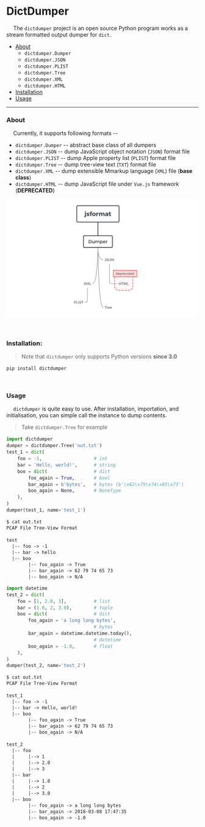 # DictDumper

&emsp; The `dictdumper` project is an open source Python program works as a stream formatted output dumper for `dict`.

- [About](#about)
    * `dictdumper.Dumper`
    * `dictdumper.JSON`
    * `dictdumper.PLIST`
    * `dictdumper.Tree`
    * `dictdumper.XML`
    * `dictdumper.HTML`
- [Installation](#installation)
- [Usage](#usage)

---

### About

&emsp; Currently, it supports following formats --

 - `dictdumper.Dumper` -- abstract base class of all dumpers
 - `dictdumper.JSON` -- dump JavaScript object notation (`JSON`) format file
 - `dictdumper.PLIST` -- dump Apple property list (`PLIST`) format file
 - `dictdumper.Tree` -- dump tree-view text (`TXT`) format file
 - `dictdumper.XML` -- dump extensible Mmarkup language (`XML`) file (__base class__)
 - `dictdumper.HTML` -- dump JavaScript file under `Vue.js` framework (__DEPRECATED__)

![](https://github.com/JarryShaw/dictdumper/blob/master/doc/dictdumper.png)

&nbsp;

### Installation:

> Note that `dictdumper` only supports Python versions __since 3.0__

```
pip install dictdumper
```

&nbsp;

### Usage

&emsp; `dictdumper` is quite easy to use. After installation, importation, and initialisation, you can simple call the instance to dump contents.

> Take `dictdumper.Tree` for example

```python
import dictdumper
dumper = dictdumper.Tree('out.txt')
test_1 = dict(
    foo = -1,                   # int
    bar = 'Hello, world!',      # string
    boo = dict(                 # dict
        foo_again = True,       # bool
        bar_again = b'bytes',   # bytes (b'\x62\x79\x74\x65\x73')
        boo_again = None,       # NoneType
    ),
)
dumper(test_1, name='test_1')
```
```
$ cat out.txt
PCAP File Tree-View Format

test
  |-- foo -> -1
  |-- bar -> hello
  |-- boo
        |-- foo_again -> True
        |-- bar_again -> 62 79 74 65 73
        |-- boo_again -> N/A
```
```python
import datetime
test_2 = dict(
    foo = [1, 2.0, 3],          # list
    bar = (1.0, 2, 3.0),        # tuple
    boo = dict(                 # dict
        foo_again = 'a long long bytes',
                                # bytes
        bar_again = datetime.datetime.today(),
                                # datetime
        boo_again = -1.0,       # float
    ),
)
dumper(test_2, name='test_2')
```
```
$ cat out.txt
PCAP File Tree-View Format

test_1
  |-- foo -> -1
  |-- bar -> Hello, world!
  |-- boo
        |-- foo_again -> True
        |-- bar_again -> 62 79 74 65 73
        |-- boo_again -> N/A

test_2
  |-- foo
  |     |--> 1
  |     |--> 2.0
  |     |--> 3
  |-- bar
  |     |--> 1.0
  |     |--> 2
  |     |--> 3.0
  |-- boo
        |-- foo_again -> a long long bytes
        |-- bar_again -> 2018-03-08 17:47:35
        |-- boo_again -> -1.0
```
